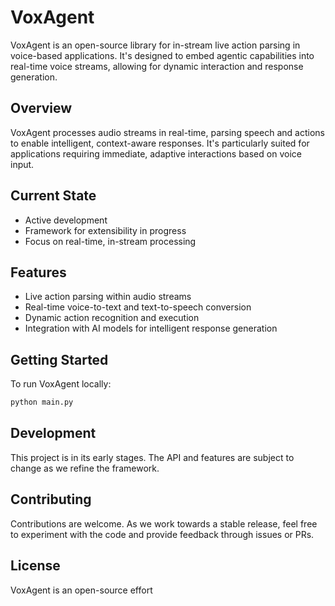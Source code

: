 # VoxAgent

VoxAgent is an open-source library for in-stream live action parsing in voice-based applications. It's designed to embed agentic capabilities into real-time voice streams, allowing for dynamic interaction and response generation.

## Overview

VoxAgent processes audio streams in real-time, parsing speech and actions to enable intelligent, context-aware responses. It's particularly suited for applications requiring immediate, adaptive interactions based on voice input.

## Current State

- Active development
- Framework for extensibility in progress
- Focus on real-time, in-stream processing

## Features

- Live action parsing within audio streams
- Real-time voice-to-text and text-to-speech conversion
- Dynamic action recognition and execution
- Integration with AI models for intelligent response generation

## Getting Started

To run VoxAgent locally:

```bash
python main.py
```

## Development

This project is in its early stages. The API and features are subject to change as we refine the framework.

## Contributing

Contributions are welcome. As we work towards a stable release, feel free to experiment with the code and provide feedback through issues or PRs.

## License

VoxAgent is an open-source effort 